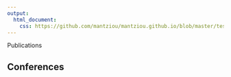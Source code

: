 ```yaml
---
output: 
  html_document:
    css: https://github.com/mantziou/mantziou.github.io/blob/master/test.css
---
```


<green>Publications</green>

## Conferences 
